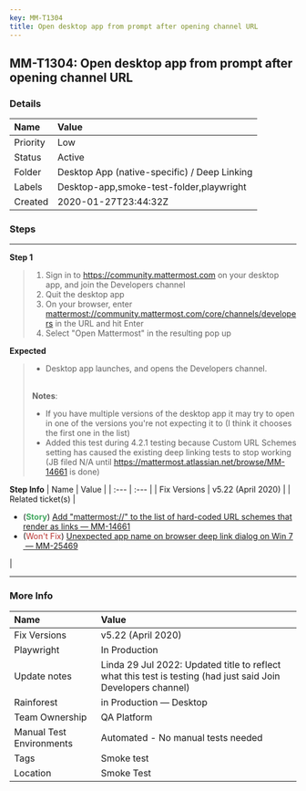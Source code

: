 ```yaml
---
key: MM-T1304
title: Open desktop app from prompt after opening channel URL
---
```


## MM-T1304: Open desktop app from prompt after opening channel URL

### Details

| Name     | Value                                        |
| :------- | :------------------------------------------- |
| Priority | Low                                          |
| Status   | Active                                       |
| Folder   | Desktop App (native-specific) / Deep Linking |
| Labels   | Desktop-app,smoke-test-folder,playwright     |
| Created  | 2020-01-27T23:44:32Z                         |

### Steps

<hr/>

**Step 1**

> <article><ol><li>Sign in to <a href="https://community.mattermost.com">https://community.mattermost.com</a> on your desktop app, and join the Developers channel</li><li>Quit the desktop app</li><li>On your browser, enter <a href="http://mattermost%3A//community.mattermost.com/core/channels/developers">mattermost://community.mattermost.com/core/channels/developers</a> in the URL and hit Enter</li><li>Select "Open Mattermost" in the resulting pop up</li></ol></article>

**Expected**

> <article><ul><li>Desktop app launches, and opens the Developers channel.</li></ul><br /><strong>Notes</strong>:<ul><li>If you have multiple versions of the desktop app it may try to open in one of the versions you're not expecting it to (I think it chooses the first one in the list)</li><li>Added this test during 4.2.1 testing because Custom URL Schemes setting has caused the existing deep linking tests to stop working (JB filed N/A until <a href="https://mattermost.atlassian.net/browse/MM-14661" rel="noopener noreferrer" target="_blank">https://mattermost.atlassian.net/browse/MM-14661</a> is done)</li></ul></article>

**Step Info**
| Name | Value |
| :--- | :--- |
| Fix Versions | v5.22 (April 2020) |
| Related ticket(s) | <ul><li>(<strong><span style="color:rgb(65, 168, 95)">Story</span></strong>) <a href="https://mattermost.atlassian.net/browse/MM-14661">Add "mattermost://" to the list of hard-coded URL schemes that render as links — MM-14661</a></li><li>(<span style="color:rgb(184, 49, 47)">Won't Fix</span>) <a href="https://mattermost.atlassian.net/browse/MM-25469">Unexpected app name on browser deep link dialog on Win 7  — MM-25469</a></li></ul> |

<hr/>

### More Info

| Name                     | Value                                                                                                         |
| :----------------------- | :------------------------------------------------------------------------------------------------------------ |
| Fix Versions             | v5.22 (April 2020)                                                                                            |
| Playwright               | In Production                                                                                                 |
| Update notes             | Linda 29 Jul 2022: Updated title to reflect what this test is testing (had just said Join Developers channel) |
| Rainforest               | in Production — Desktop                                                                                       |
| Team Ownership           | QA Platform                                                                                                   |
| Manual Test Environments | Automated - No manual tests needed                                                                            |
| Tags                     | Smoke test                                                                                                    |
| Location                 | Smoke Test                                                                                                    |
